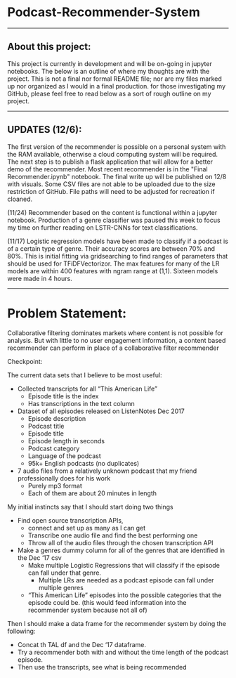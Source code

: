 # Podcast-Recommender-System
________________________
## About this project:
This project is currently in development and will be on-going in jupyter notebooks. The below is an outline of where my thoughts are with the project. This is not a final nor formal README file; nor are my files marked up nor organized as I would in a final production. for those investigating my GitHub, please feel free to read below as a sort of rough outline on my project. 
________________________

## UPDATES (12/6):
The first version of the recommender is possible on a personal system with the RAM available, otherwise a cloud computing system will be required. The next step is to publish a flask application that will allow for a better demo of the recommender. Most recent recommender is in the "Final Recommender.ipynb" notebook. The final write up will be published on 12/8 with visuals. Some CSV files are not able to be uploaded due to the size restriction of GitHub. File paths will need to be adjusted for recreation if cloaned.

(11/24)
Recommender based on the content is functional within a jupyter notebook. Production of a genre classifier was paused this week to focus my time on further reading on LSTR-CNNs for text classifications. 

(11/17)
Logistic regression models have been made to classify if a podcast is of a certain type of genre. Their accuracy scores are between 70% and 80%. This is initial fitting via gridsearching to find ranges of parameters that should be used for TFiDFVectorizor. The max features for many of the LR models are within 400 features with ngram range at (1,1). Sixteen models were made in 4 hours.
________________________
# Problem Statement:
Collaborative filtering dominates markets where content is not possible for analysis. But with little to no user engagement information, a content based recommender can perform in place of a collaborative filter recommender

Checkpoint:

The current data sets that I believe to be most useful:
- Collected transcripts for all “This American Life”
  - Episode title is the index
  - Has transcriptions in the text column
- Dataset of all episodes released on ListenNotes Dec 2017
  - Episode description
  - Podcast title
  - Episode title
  - Episode length in seconds
  - Podcast category
  - Language of the podcast
  - 95k+ English podcasts (no duplicates)
- 7 audio files from a relatively unknown podcast that my friend professionally does for his work
  - Purely mp3 format
  - Each of them are about 20 minutes in length


My initial instincts say that I should start doing two things
- Find open source transcription APIs, 
  - connect and set up as many as I can get
  - Transcribe one audio file and find the best performing one
  - Throw all of the audio files through the chosen transcription API
- Make a genres dummy column for all of the genres that are identified in the Dec ‘17 csv
  - Make multiple Logistic Regressions that will classify if the episode can fall under that genre.
    - Multiple LRs are needed as a podcast episode can fall under multiple genres 
  - “This American Life” episodes into the possible categories that the episode could be. (this would feed information into the recommender system because not all of)

Then I should make a data frame for the recommender system by doing the following:
- Concat th TAL df and the Dec ‘17 dataframe. 
- Try a recommender both with and without the time length of the podcast episode. 
- Then use the transcripts, see what is being recommended
